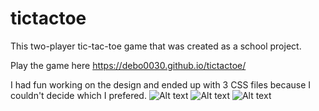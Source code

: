 # tictactoe

This two-player tic-tac-toe game that was created as a school project. 

Play the game here https://debo0030.github.io/tictactoe/

I had fun working on the design and ended up with 3 CSS files because I couldn't decide which I prefered.
![Alt text](https://github.com/debo0030/tictactoe/blob/gh-pages/img/ScreenShot1.png "CSS 1")
![Alt text](https://github.com/debo0030/tictactoe/blob/gh-pages/img/ScreenShot2.png "CSS 2")
![Alt text](https://github.com/debo0030/tictactoe/blob/gh-pages/img/ScreenShot3.png "CSS 3")

